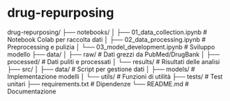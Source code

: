 # drug-repurposing

drug-repurposing/
├── notebooks/
│   ├── 01_data_collection.ipynb    # Notebook Colab per raccolta dati
│   ├── 02_data_processing.ipynb    # Preprocessing e pulizia
│   └── 03_model_development.ipynb  # Sviluppo modello
├── data/
│   ├── raw/                        # Dati grezzi da PubMed/DrugBank
│   ├── processed/                  # Dati puliti e processati
│   └── results/                    # Risultati delle analisi
├── src/
│   ├── data/                       # Script per gestione dati
│   ├── models/                     # Implementazione modelli
│   └── utils/                      # Funzioni di utilità
├── tests/                          # Test unitari
├── requirements.txt                # Dipendenze
└── README.md                       # Documentazione
